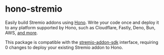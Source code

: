 # hono-stremio

Easily build Stremio addons using [Hono](https://hono.dev/). Write your code once and deploy it to any platform supported by Hono, such as Cloudflare, Fastly, Deno, Bun, AWS, [and more](https://hono.dev/docs/).

This package is compatible with the [stremio-addon-sdk](https://github.com/stremio/stremio-addon-sdk) interface, requiring 0 changes to deploy your existing Stremio addon to Hono.
